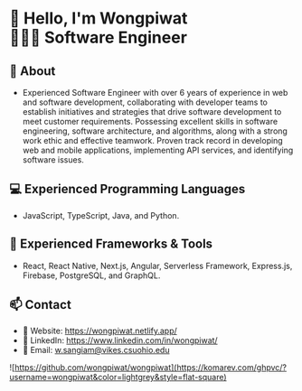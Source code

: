 # 👋 Hello, I'm Wongpiwat <br> 👨🏻‍💻 Software Engineer

## 🗿 About
- Experienced Software Engineer with over 6 years of experience in web and software development, collaborating with developer teams to establish initiatives and strategies that drive software development to meet customer requirements. Possessing excellent skills in software engineering, software architecture, and algorithms, along with a strong work ethic and effective teamwork. Proven track record in developing web and mobile applications, implementing API services, and identifying software issues.

## 💻 Experienced Programming Languages
- JavaScript, TypeScript, Java, and Python.

## 🧰 Experienced Frameworks & Tools
- React, React Native, Next.js, Angular, Serverless Framework, Express.js, Firebase, PostgreSQL, and GraphQL.

## 📫 Contact
- 💼 Website: https://wongpiwat.netlify.app/
- 🔮 LinkedIn: https://www.linkedin.com/in/wongpiwat/
- 📨 Email: [w.sangiam@vikes.csuohio.edu](mailto:w.sangiam@vikes.csuohio.edu)

![https://github.com/wongpiwat/wongpiwat](https://komarev.com/ghpvc/?username=wongpiwat&color=lightgrey&style=flat-square)
